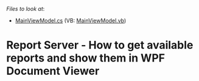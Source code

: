 <!-- default file list -->
*Files to look at*:

* [MainViewModel.cs](./CS/T258870/ViewModel/MainViewModel.cs) (VB: [MainViewModel.vb](./VB/T258870/ViewModel/MainViewModel.vb))
<!-- default file list end -->
# Report Server - How to get available reports and show them in WPF Document Viewer

<br/>



